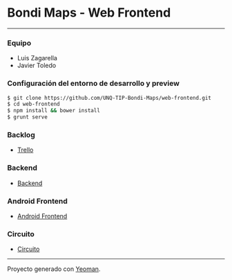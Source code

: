 # Bondi Maps - Web Frontend
***
### Equipo

* Luis Zagarella
* Javier Toledo

### Configuración del entorno de desarrollo y preview

```sh
$ git clone https://github.com/UNQ-TIP-Bondi-Maps/web-frontend.git
$ cd web-frontend
$ npm install && bower install
$ grunt serve
```

### Backlog

* [Trello]

### Backend

* [Backend]

### Android Frontend

* [Android Frontend]

### Circuito

* [Circuito]

***
Proyecto generado con [Yeoman].

[Circuito]: <https://github.com/UNQ-TIP-Bondi-Maps/backend/blob/master/circuito.md>
[Trello]: <https://trello.com/b/u7NvAmGU/unq-tip-bondi-maps>
[Backend]: <https://github.com/UNQ-TIP-Bondi-Maps/backend>
[Android Frontend]: <https://github.com/UNQ-TIP-Bondi-Maps/android-frontend>
[Android Studio]: <https://developer.android.com/studio/index.html>
[Yeoman]: <http://yeoman.io/>
